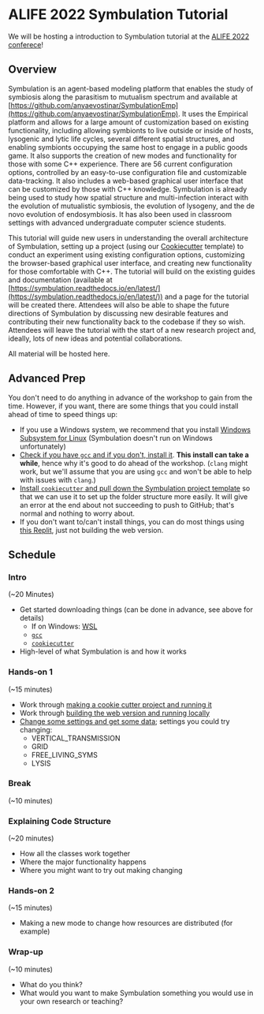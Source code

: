 # ALIFE 2022 Symbulation Tutorial

We will be hosting a introduction to Symbulation tutorial at the [ALIFE 2022 conferece](https://2022.alife.org/)!

## Overview
Symbulation is an agent-based modeling platform that enables the study of symbiosis along the parasitism to mutualism spectrum and available at [https://github.com/anyaevostinar/SymbulationEmp](https://github.com/anyaevostinar/SymbulationEmp). It uses the Empirical platform and allows for a large amount of customization based on existing functionality, including allowing symbionts to live outside or inside of hosts, lysogenic and lytic life cycles, several different spatial structures, and enabling symbionts occupying the same host to engage in a public goods game. It also supports the creation of new modes and functionality for those with some C++ experience. There are 56 current configuration options, controlled by an easy-to-use configuration file and customizable data-tracking. It also includes a web-based graphical user interface that can be customized by those with C++ knowledge. Symbulation is already being used  to study how spatial structure and multi-infection interact with the evolution of mutualistic symbiosis, the evolution of lysogeny, and the de novo evolution of endosymbiosis. It has also been used in classroom settings with advanced undergraduate computer science students. 

This tutorial will guide new users in understanding the overall architecture of Symbulation, setting up a project (using our [Cookiecutter](https://github.com/anyaevostinar/SymbulationProjectTemplate) template) to conduct an experiment using existing configuration options,  customizing the browser-based graphical user interface, and creating new functionality for those comfortable with C++. The tutorial will build on the existing guides and documentation (available at [https://symbulation.readthedocs.io/en/latest/](https://symbulation.readthedocs.io/en/latest/)) and a page for the tutorial will be created there. Attendees will also be able to shape the future directions of Symbulation by discussing new desirable features and contributing their new functionality back to the codebase if they so wish. Attendees will leave the tutorial with the start of a new research project and, ideally, lots of new ideas and potential collaborations.

All material will be hosted here.

## Advanced Prep
You don't need to do anything in advance of the workshop to gain from the time.
However, if you want, there are some things that you could install ahead of time to speed things up:

* If you use a Windows system, we recommend that you install [Windows Subsystem for Linux](https://docs.microsoft.com/en-us/windows/wsl/) (Symbulation doesn't run on Windows unfortunately)
* [Check if you have `gcc` and if you don't, install it](https://symbulation.readthedocs.io/en/latest/QuickStartGuides/1-GettingRunning.html#install-native-c-compiler). **This install can take a while**, hence why it's good to do ahead of the workshop. (`clang` might work, but we'll assume that you are using `gcc` and won't be able to help with issues with `clang`.)
* [Install `cookiecutter` and pull down the Symbulation project template](https://symbulation.readthedocs.io/en/latest/QuickStartGuides/1-GettingRunning.html#using-cookiecutter) so that we can use it to set up the folder structure more easily. It will give an error at the end about not succeeding to push to GitHub; that's normal and nothing to worry about.
* If you don't want to/can't install things, you can do most things using [this Replit](https://replit.com/@anyaevostinar/Symbulation-Example), just not building the web version.

## Schedule

### Intro
(~20 Minutes)

* Get started downloading things (can be done in advance, see above for details)
    * If on Windows: [WSL](https://docs.microsoft.com/en-us/windows/wsl/)
    * [`gcc`](https://symbulation.readthedocs.io/en/latest/QuickStartGuides/1-GettingRunning.html#install-native-c-compiler)
    * [`cookiecutter`](https://symbulation.readthedocs.io/en/latest/QuickStartGuides/1-GettingRunning.html#using-cookiecutter)
* High-level of what Symbulation is and how it works

### Hands-on 1 
(~15 minutes)
* Work through [making a cookie cutter project and running it](https://symbulation.readthedocs.io/en/latest/QuickStartGuides/1-GettingRunning.html#using-cookiecutter)
* Work through [building the web version and running locally](https://symbulation.readthedocs.io/en/latest/QuickStartGuides/1-GettingRunning.html#install-web-gui)
* [Change some settings and get some data](https://symbulation.readthedocs.io/en/latest/QuickStartGuides/2-CollectingData.html); settings you could try changing:
    * VERTICAL_TRANSMISSION
    * GRID
    * FREE_LIVING_SYMS
    * LYSIS

### Break 
(~10 minutes)

### Explaining Code Structure 
(~20 minutes)
* How all the classes work together
* Where the major functionality happens
* Where you might want to try out making changing

### Hands-on 2 
(~15 minutes)

* Making a new mode to change how resources are distributed (for example)

### Wrap-up 
(~10 minutes)

* What do you think?
* What would you want to make Symbulation something you would use in your own research or teaching?
